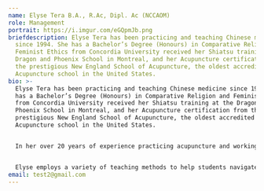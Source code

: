 ```yaml
---
name: Elyse Tera B.A., R.Ac, Dipl. Ac (NCCAOM)
role: Management
portrait: https://i.imgur.com/eGQpmJb.png
briefdescription: Elyse Tera has been practicing and teaching Chinese medicine
  since 1994. She has a Bachelor’s Degree (Honours) in Comparative Religion and
  Feminist Ethics from Concordia University received her Shiatsu training at the
  Dragon and Phoenix School in Montreal, and her Acupuncture certification from
  the prestigious New England School of Acupuncture, the oldest accredited
  Acupuncture school in the United States.
bio: >-
  Elyse Tera has been practicing and teaching Chinese medicine since 1994. She
  has a Bachelor’s Degree (Honours) in Comparative Religion and Feminist Ethics
  from Concordia University received her Shiatsu training at the Dragon and
  Phoenix School in Montreal, and her Acupuncture certification from the
  prestigious New England School of Acupuncture, the oldest accredited
  Acupuncture school in the United States.


  In her over 20 years of experience practicing acupuncture and working with other acupuncturists to help build successful practices, Elyse has developed a practice management system that recognizes the unique roadblocks to success facing practitioners in North America and is passionate about educating students on becoming successful, ethical practitioners. 


  Elyse employs a variety of teaching methods to help students navigate the learning process, and builds each course uniquely to the subject and the students involved.
email: test2@gmail.com
---
```

